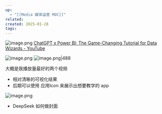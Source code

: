 ```yaml
---
up:
  - "[[Media 媒体运营 MOC]]"
related: 
created: 2025-01-28
tags: 
---
```

![image.png](https://s1.vika.cn/space/2025/01/27/06c5eceaf9064361b4f1f7f14416da71)
[ChatGPT x Power BI: The Game-Changing Tutorial for Data Wizards - YouTube](https://www.youtube.com/watch?v=gHuARhCDV4A&t=462s)


![image.png](https://s1.vika.cn/space/2025/01/28/0a657237d814421aad6c7542b9e16bff)
![image.png|488](https://s1.vika.cn/space/2025/01/28/ceaa4482f54e4959a5b7cc8f036b7268)

大概是我播放量最好的两个视频

- 相对清晰的可视化结果
- 后期可以使用 应用Icon 来展示出想要教学的 app



![image.png](https://s1.vika.cn/space/2025/01/28/9b63deca63e84769a5e9853d414bc6a0)

- DeepSeek 如何做封面